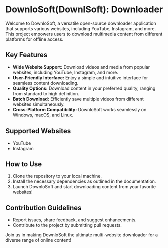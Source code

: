 # DownloSoft(DownlSoft): Downloader

Welcome to DownloSoft, a versatile open-source downloader application that supports various websites, including YouTube, Instagram, and more. This project empowers users to download multimedia content from different platforms for offline access.

## Key Features
- **Wide Website Support:** Download videos and media from popular websites, including YouTube, Instagram, and more.
- **User-Friendly Interface:** Enjoy a simple and intuitive interface for seamless content downloading.
- **Quality Options:** Download content in your preferred quality, ranging from standard to high definition.
- **Batch Download:** Efficiently save multiple videos from different websites simultaneously.
- **Cross-Platform Compatibility:** DownloSoft works seamlessly on Windows, macOS, and Linux.

## Supported Websites
- YouTube
- Instagram

## How to Use
1. Clone the repository to your local machine.
2. Install the necessary dependencies as outlined in the documentation.
3. Launch DownloSoft and start downloading content from your favorite websites!

## Contribution Guidelines
- Report issues, share feedback, and suggest enhancements.
- Contribute to the project by submitting pull requests.

Join us in making DownloSoft the ultimate multi-website downloader for a diverse range of online content!
